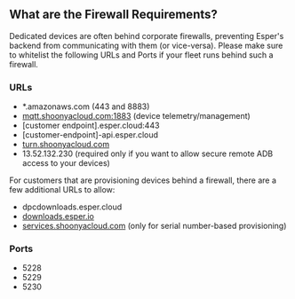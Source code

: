 ## What are the Firewall Requirements?

Dedicated devices are often behind corporate firewalls, preventing Esper's backend from communicating with them (or vice-versa). Please make sure to whitelist the following URLs and Ports if your fleet runs behind such a firewall.

### URLs

-   *.amazonaws.com (443 and 8883)
-   [mqtt.shoonyacloud.com:1883](http://mqtt.shoonyacloud.com:1883/) (device telemetry/management)
-   [customer endpoint].esper.cloud:443
-   [customer-endpoint]-api.esper.cloud
-   [turn.shoonyacloud.com](http://turn.shoonyacloud.com/)
-   13.52.132.230 (required only if you want to allow secure remote ADB access to your devices)
    

For customers that are provisioning devices behind a firewall, there are a few additional URLs to allow:

-   dpcdownloads.esper.cloud
-   [downloads.esper.io](http://downloads.esper.io/)
-   [services.shoonyacloud.com](http://services.shoonyacloud.com/) (only for serial number-based provisioning)
    

### Ports

-   5228 
-   5229 
-   5230
    